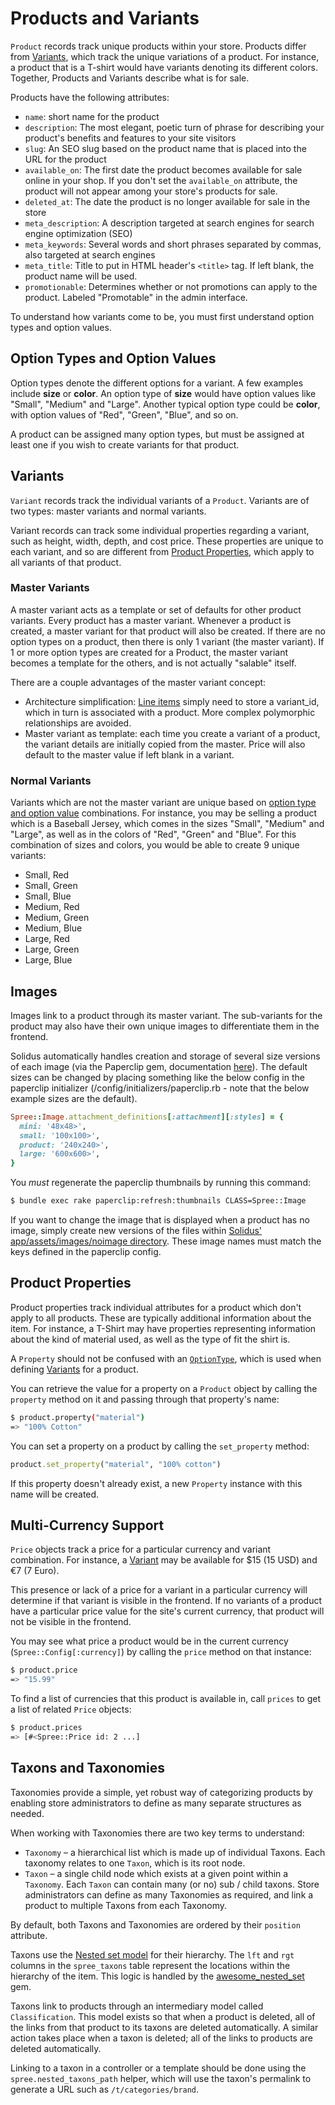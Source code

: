 # Products and Variants

`Product` records track unique products within your store. Products differ from [Variants](#variants), which track the unique variations of a product. For instance, a product that is a T-shirt would have variants denoting its different colors. Together, Products and Variants describe what is for sale.

Products have the following attributes:

* `name`: short name for the product
* `description`: The most elegant, poetic turn of phrase for describing your product's benefits and features to your site visitors
* `slug`: An SEO slug based on the product name that is placed into the URL for the product
* `available_on`: The first date the product becomes available for sale online in your shop. If you don't set the `available_on` attribute, the product will not appear among your store's products for sale.
* `deleted_at`: The date the product is no longer available for sale in the store
* `meta_description`: A description targeted at search engines for search engine optimization (SEO)
* `meta_keywords`: Several words and short phrases separated by commas, also targeted at search engines
* `meta_title`: Title to put in HTML header's `<title>` tag. If left blank, the product name will be used.
* `promotionable`: Determines whether or not promotions can apply to the product. Labeled "Promotable" in the admin interface.

To understand how variants come to be, you must first understand option types and option values.

## Option Types and Option Values

Option types denote the different options for a variant. A few examples include **size** or **color**. An option type of **size** would have option values like "Small", "Medium" and "Large". Another typical option type could be **color**, with option values of "Red", "Green", "Blue", and so on.

A product can be assigned many option types, but must be assigned at least one if you wish to create variants for that product.

## Variants

`Variant` records track the individual variants of a `Product`. Variants are of two types: master variants and normal variants.

Variant records can track some individual properties regarding a variant, such as height, width, depth, and cost price. These properties are unique to each variant, and so are different from [Product Properties](#product-properties), which apply to all variants of that product.

### Master Variants

A master variant acts as a template or set of defaults for other product variants.  Every product has a master variant. Whenever a product is created, a master variant for that product will also be created. If there are no option types on a product, then there is only 1 variant (the master variant). If 1 or more option types are created for a Product, the master variant becomes a template for the others, and is not actually "salable" itself.

There are a couple advantages of the master variant concept:

* Architecture simplification: [Line items](orders#line-items) simply need to store a variant_id, which in turn is associated with a product. More complex polymorphic relationships are avoided.
* Master variant as template: each time you create a variant of a product, the variant details are initially copied from the master.  Price will also default to the master value if left blank in a variant.


### Normal Variants

Variants which are not the master variant are unique based on [option type and option value](#option_type) combinations. For instance, you may be selling a product which is a Baseball Jersey, which comes in the sizes "Small", "Medium" and "Large", as well as in the colors of "Red", "Green" and "Blue". For this combination of sizes and colors, you would be able to create 9 unique variants:

* Small, Red
* Small, Green
* Small, Blue
* Medium, Red
* Medium, Green
* Medium, Blue
* Large, Red
* Large, Green
* Large, Blue

## Images

Images link to a product through its master variant. The sub-variants for the product may also have their own unique images to differentiate them in the frontend.

Solidus automatically handles creation and storage of several size versions of each image (via the Paperclip gem, documentation [here](https://github.com/thoughtbot/paperclip)). The default sizes can be changed by placing something like the below config in the paperclip initializer (/config/initializers/paperclip.rb - note that the below example sizes are the default). 

```ruby
Spree::Image.attachment_definitions[:attachment][:styles] = {
  mini: '48x48>',
  small: '100x100>',
  product: '240x240>',
  large: '600x600>',
}
```

You *must* regenerate the paperclip thumbnails by running this command:

```bash
$ bundle exec rake paperclip:refresh:thumbnails CLASS=Spree::Image
```

If you want to change the image that is displayed when a product has no image, simply create new versions of the files within [Solidus' app/assets/images/noimage directory](https://github.com/solidusio/solidus/tree/master/core/app/assets/images/noimage). These image names must match the keys defined in the paperclip config.

## Product Properties

Product properties track individual attributes for a product which don't apply to all products. These are typically additional information about the item. For instance, a T-Shirt may have properties representing information about the kind of material used, as well as the type of fit the shirt is.

A `Property` should not be confused with an [`OptionType`](#option_type), which is used when defining [Variants](#variants) for a product.

You can retrieve the value for a property on a `Product` object by calling the `property` method on it and passing through that property's name:

```bash
$ product.property("material")
=> "100% Cotton"
```

You can set a property on a product by calling the `set_property` method:

```ruby
product.set_property("material", "100% cotton")
```

If this property doesn't already exist, a new `Property` instance with this name will be created.

## Multi-Currency Support

`Price` objects track a price for a particular currency and variant combination. For instance, a [Variant](#variants) may be available for $15 (15 USD) and €7 (7 Euro).

This presence or lack of a price for a variant in a particular currency will determine if that variant is visible in the frontend. If no variants of a product have a particular price value for the site's current currency, that product will not be visible in the frontend.

You may see what price a product would be in the current currency (`Spree::Config[:currency]`) by calling the `price` method on that instance:

```bash
$ product.price
=> "15.99"
```

To find a list of currencies that this product is available in, call `prices` to get a list of related `Price` objects:

```bash
$ product.prices
=> [#<Spree::Price id: 2 ...]
```

## Taxons and Taxonomies

Taxonomies provide a simple, yet robust way of categorizing products by enabling store administrators to define as many separate structures as needed.

When working with Taxonomies there are two key terms to understand:

* `Taxonomy` – a hierarchical list which is made up of individual Taxons. Each taxonomy relates to one `Taxon`, which is its root node.
* `Taxon` – a single child node which exists at a given point within a `Taxonomy`. Each `Taxon` can contain many (or no) sub / child taxons. Store administrators can define as many Taxonomies as required, and link a product to multiple Taxons from each Taxonomy.

By default, both Taxons and Taxonomies are ordered by their `position` attribute.

Taxons use the [Nested set model](http://en.wikipedia.org/wiki/Nested_set_model) for their hierarchy. The `lft` and `rgt` columns in the `spree_taxons` table represent the locations within the hierarchy of the item. This logic is handled by the [awesome_nested_set](https://github.com/collectiveidea/awesome_nested_set) gem.

Taxons link to products through an intermediary model called `Classification`. This model exists so that when a product is deleted, all of the links from that product to its taxons are deleted automatically. A similar action takes place when a taxon is deleted; all of the links to products are deleted automatically.

Linking to a taxon in a controller or a template should be done using the `spree.nested_taxons_path` helper, which will use the taxon's permalink to
generate a URL such as `/t/categories/brand`.
